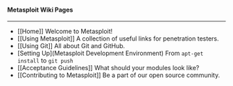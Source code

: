 #### Metasploit Wiki Pages
----
* [[Home]] Welcome to Metasploit!
* [[Using Metasploit]] A collection of useful links for penetration testers.
* [[Using Git]] All about Git and GitHub.
* [Setting Up](Metasploit Development Environment) From `apt-get install` to `git push`
* [[Acceptance Guidelines]] What should your modules look like?
* [[Contributing to Metasploit]] Be a part of our open source community.
